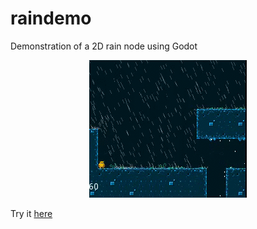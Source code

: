 # raindemo
Demonstration of a 2D rain node using Godot

<p align="center">
  <img src="raindemo_example.gif"/>
</p>
<p> Try it <a href="https://securas.github.io/raindemo/raindemo.html">here</a> </p>
